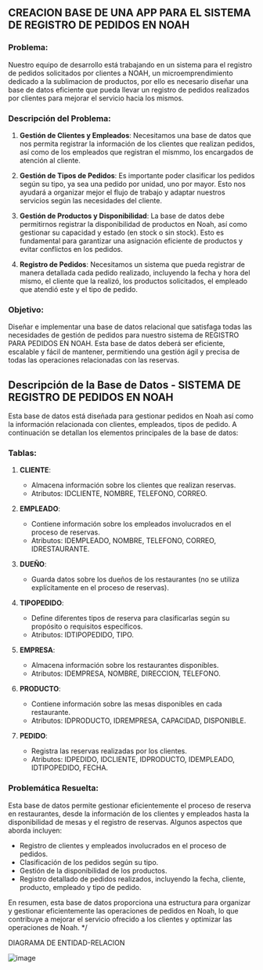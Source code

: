## CREACION BASE DE UNA APP PARA EL SISTEMA DE REGISTRO DE PEDIDOS EN NOAH

### Problema:

Nuestro equipo de desarrollo está trabajando en un sistema para el registro de pedidos solicitados por clientes a NOAH, un microemprendimiento dedicado a la sublimacion de productos, por ello es necesario diseñar una base de datos eficiente que pueda llevar un registro de pedidos realizados por clientes para mejorar el servicio hacia los mismos.

### Descripción del Problema:

1. **Gestión de Clientes y Empleados**: Necesitamos una base de datos que nos permita registrar la información de los clientes que realizan pedidos, así como de los empleados que registran el mismmo, los encargados de atención al cliente.

2. **Gestión de Tipos de Pedidos**: Es importante poder clasificar los pedidos según su tipo, ya sea una pedido por unidad, uno por mayor. Esto nos ayudará a organizar mejor el flujo de trabajo y adaptar nuestros servicios según las necesidades del cliente.

3. **Gestión de Productos y Disponibilidad**: La base de datos debe permitirnos registrar la disponibilidad de productos en Noah, así como gestionar su capacidad y estado (en stock o sin stock). Esto es fundamental para garantizar una asignación eficiente de productos y evitar conflictos en los pedidos.

4. **Registro de Pedidos**: Necesitamos un sistema que pueda registrar de manera detallada cada pedido realizado, incluyendo la fecha y hora del mismo, el cliente que la realizó, los productos solicitados, el empleado que atendió este y el tipo de pedido.

### Objetivo:

Diseñar e implementar una base de datos relacional que satisfaga todas las necesidades de gestión de pedidos para nuestro sistema de REGISTRO PARA PEDIDOS EN NOAH. Esta base de datos deberá ser eficiente, escalable y fácil de mantener, permitiendo una gestión ágil y precisa de todas las operaciones relacionadas con las reservas.


## Descripción de la Base de Datos - SISTEMA DE REGISTRO DE PEDIDOS EN NOAH

Esta base de datos está diseñada para gestionar pedidos en Noah así como la información relacionada con clientes, empleados, tipos de pedido. A continuación se detallan los elementos principales de la base de datos:

### Tablas:

1. **CLIENTE**:
   - Almacena información sobre los clientes que realizan reservas.
   - Atributos: IDCLIENTE, NOMBRE, TELEFONO, CORREO.

2. **EMPLEADO**:
   - Contiene información sobre los empleados involucrados en el proceso de reservas.
   - Atributos: IDEMPLEADO, NOMBRE, TELEFONO, CORREO, IDRESTAURANTE.

3. **DUEÑO**:
   - Guarda datos sobre los dueños de los restaurantes (no se utiliza explícitamente en el proceso de reservas).

4. **TIPOPEDIDO**:
   - Define diferentes tipos de reserva para clasificarlas según su propósito o requisitos específicos.
   - Atributos: IDTIPOPEDIDO, TIPO.

5. **EMPRESA**:
   - Almacena información sobre los restaurantes disponibles.
   - Atributos: IDEMPRESA, NOMBRE, DIRECCION, TELEFONO.

6. **PRODUCTO**:
   - Contiene información sobre las mesas disponibles en cada restaurante.
   - Atributos: IDPRODUCTO, IDREMPRESA, CAPACIDAD, DISPONIBLE.

7. **PEDIDO**:
   - Registra las reservas realizadas por los clientes.
   - Atributos: IDPEDIDO, IDCLIENTE, IDPRODUCTO, IDEMPLEADO, IDTIPOPEDIDO, FECHA.

### Problemática Resuelta:

Esta base de datos permite gestionar eficientemente el proceso de reserva en restaurantes, desde la información de los clientes y empleados hasta la disponibilidad de mesas y el registro de reservas. Algunos aspectos que aborda incluyen:

- Registro de clientes y empleados involucrados en el proceso de pedidos.
- Clasificación de los pedidos según su tipo.
- Gestión de la disponibilidad de los productos.
- Registro detallado de pedidos realizados, incluyendo la fecha, cliente, producto, empleado y tipo de pedido.

En resumen, esta base de datos proporciona una estructura para organizar y gestionar eficientemente las operaciones de pedidos en Noah, lo que contribuye a mejorar el servicio ofrecido a los clientes y optimizar las operaciones de Noah.
*/



DIAGRAMA DE ENTIDAD-RELACION

![image](https://github.com/GABRIELA-LIQUITAY/NOAH_SISTEMAS-LIQUITAY-NADIA/assets/173738215/25734995-5f56-430a-85ed-352b0a99e3a0)


